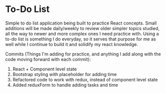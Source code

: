 # To-Do List

Simple to do list application being built to practice React concepts. Small additions will be made daily/weekly to review
older simpler topics studied, all the way to newer and more complex ones I need practice with. Using a to-do list is something I do everyday, so it serves that purpose for me as well while I continue to build it and solidify my react knowledge.

Commits (Things I'm adding for practice, and anything I add along with the code moving forward with each commit):
1. React + Component level state
2. Bootstrap styling with placeholder for adding time
3. Refactored code to work with redux, instead of component level state
4. Added reduxForm to handle adding tasks and time
